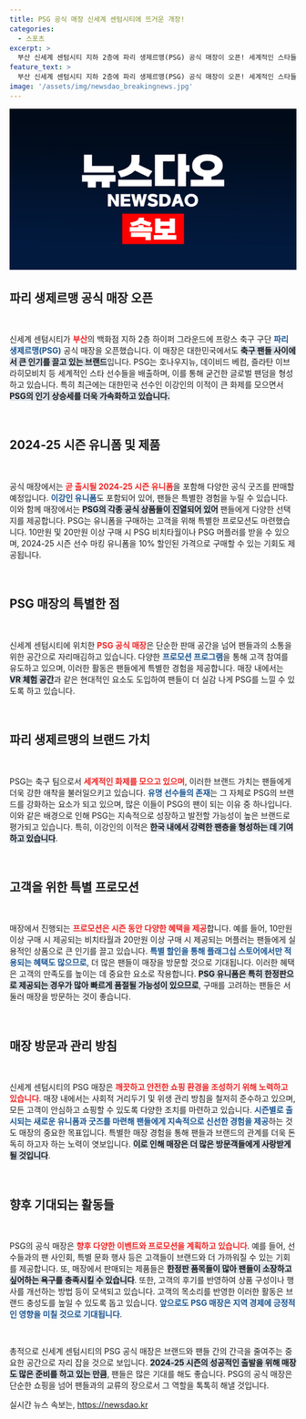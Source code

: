 ```yaml
---
title: PSG 공식 매장 신세계 센텀시티에 뜨거운 개장!
categories:
  - 스포츠
excerpt: >
  부산 신세계 센텀시티 지하 2층에 파리 생제르맹(PSG) 공식 매장이 오픈! 세계적인 스타들의 유니폼과 이강인 제품이 가득하고, 특별 프로모션도 준비되어 있다. 축구 팬들이여, 놓치지 마세요!
feature_text: >
  부산 신세계 센텀시티 지하 2층에 파리 생제르맹(PSG) 공식 매장이 오픈! 세계적인 스타들의 유니폼과 이강인 제품이 가득하고, 특별 프로모션도 준비되어 있다. 축구 팬들이여, 놓치지 마세요!
image: '/assets/img/newsdao_breakingnews.jpg'
---
```


<p><img src="/assets/img/newsdao_breakingnews.jpg" alt="koreaapp 속보" /></p>

<h2 data-ke-size="size26">파리 생제르맹 공식 매장 오픈</h2>

<p data-ke-size="size16">&nbsp;</p>

<p>신세계 센텀시티가 <b><span style="color: #ee2323;">부산</span></b>의 백화점 지하 2층 하이퍼 그라운드에 프랑스 축구 구단 <b><span style="color: #1a5490;">파리 생제르맹(PSG)</span></b> 공식 매장을 오픈했습니다. 이 매장은 대한민국에서도 <b><span style="background-color: #21538527;">축구 팬들 사이에서 큰 인기를 끌고 있는 브랜드</span></b>입니다. PSG는 호나우지뉴, 데이비드 베컴, 즐라탄 이브라히모비치 등 세계적인 스타 선수들을 배출하며, 이를 통해 굳건한 글로벌 팬덤을 형성하고 있습니다. 특히 최근에는 대한민국 선수인 이강인의 이적이 큰 화제를 모으면서 <b><span style="background-color: #21538527;">PSG의 인기 상승세를 더욱 가속화하고 있습니다.</span></b></p></p>

<p data-ke-size="size16">&nbsp;</p>

<h2 data-ke-size="size26">2024-25 시즌 유니폼 및 제품</h2>

<p data-ke-size="size16">&nbsp;</p>

<p>공식 매장에서는 <b><span style="color: #ee2323;">곧 출시될 2024-25 시즌 유니폼</span></b>을 포함해 다양한 공식 굿즈를 판매할 예정입니다. <b><span style="color: #1a5490;">이강인 유니폼</span></b>도 포함되어 있어, 팬들은 특별한 경험을 누릴 수 있습니다. 이와 함께 매장에서는 <b><span style="background-color: #21538527;">PSG의 각종 공식 상품들이 진열되어 있어</span></b> 팬들에게 다양한 선택지를 제공합니다. PSG는 유니폼을 구매하는 고객을 위해 특별한 프로모션도 마련했습니다. 10만원 및 20만원 이상 구매 시 PSG 비치타월이나 PSG 머플러를 받을 수 있으며, 2024-25 시즌 선수 마킹 유니폼을 10% 할인된 가격으로 구매할 수 있는 기회도 제공됩니다.</p></p>

<p data-ke-size="size16">&nbsp;</p>

<h2 data-ke-size="size26">PSG 매장의 특별한 점</h2>

<p data-ke-size="size16">&nbsp;</p>

<p>신세계 센텀시티에 위치한 <b><span style="color: #ee2323;">PSG 공식 매장</span></b>은 단순한 판매 공간을 넘어 팬들과의 소통을 위한 공간으로 자리매김하고 있습니다. 다양한 <b><span style="color: #1a5490;">프로모션 프로그램</span></b>을 통해 고객 참여를 유도하고 있으며, 이러한 활동은 팬들에게 특별한 경험을 제공합니다. 매장 내에서는 <b><span style="background-color: #21538527;">VR 체험 공간</span></b>과 같은 현대적인 요소도 도입하여 팬들이 더 실감 나게 PSG를 느낄 수 있도록 하고 있습니다.</p></p>

<p data-ke-size="size16">&nbsp;</p>

<h2 data-ke-size="size26">파리 생제르맹의 브랜드 가치</h2>

<p data-ke-size="size16">&nbsp;</p>

<p>PSG는 축구 팀으로서 <b><span style="color: #ee2323;">세계적인 화제를 모으고 있으며</span></b>, 이러한 브랜드 가치는 팬들에게 더욱 강한 애착을 불러일으키고 있습니다. <b><span style="color: #1a5490;">유명 선수들의 존재</span></b>는 그 자체로 PSG의 브랜드를 강화하는 요소가 되고 있으며, 많은 이들이 PSG의 팬이 되는 이유 중 하나입니다. 이와 같은 배경으로 인해 PSG는 지속적으로 성장하고 발전할 가능성이 높은 브랜드로 평가되고 있습니다. 특히, 이강인의 이적은 <b><span style="background-color: #21538527;">한국 내에서 강력한 팬층을 형성하는 데 기여하고 있습니다</span></b>.</p></p>

<p data-ke-size="size16">&nbsp;</p>

<h2 data-ke-size="size26">고객을 위한 특별 프로모션</h2>

<p data-ke-size="size16">&nbsp;</p>

<p>매장에서 진행되는 <b><span style="color: #ee2323;">프로모션은 시즌 동안 다양한 혜택을 제공</span></b>합니다. 예를 들어, 10만원 이상 구매 시 제공되는 비치타월과 20만원 이상 구매 시 제공되는 머플러는 팬들에게 실용적인 상품으로 큰 인기를 끌고 있습니다. <b><span style="color: #1a5490;">특별 할인을 통해 플래그십 스토어에서만 적용되는 혜택도 많으므로</span></b>, 더 많은 팬들이 매장을 방문할 것으로 기대됩니다. 이러한 혜택은 고객의 만족도를 높이는 데 중요한 요소로 작용합니다. <b><span style="background-color: #21538527;">PSG 유니폼은 특히 한정판으로 제공되는 경우가 많아 빠르게 품절될 가능성이 있으므로</span></b>, 구매를 고려하는 팬들은 서둘러 매장을 방문하는 것이 좋습니다.</p></p>

<p data-ke-size="size16">&nbsp;</p>

<h2 data-ke-size="size26">매장 방문과 관리 방침</h2>

<p data-ke-size="size16">&nbsp;</p>

<p>신세계 센텀시티의 PSG 매장은 <b><span style="color: #ee2323;">깨끗하고 안전한 쇼핑 환경을 조성하기 위해 노력하고 있습니다</span></b>. 매장 내에서는 사회적 거리두기 및 위생 관리 방침을 철저히 준수하고 있으며, 모든 고객이 안심하고 쇼핑할 수 있도록 다양한 조치를 마련하고 있습니다. <b><span style="color: #1a5490;">시즌별로 출시되는 새로운 유니폼과 굿즈를 마련해 팬들에게 지속적으로 신선한 경험을 제공</span></b>하는 것도 매장의 중요한 목표입니다. 특별한 매장 경험을 통해 팬들과 브랜드의 관계를 더욱 돈독히 하고자 하는 노력이 엿보입니다. <b><span style="background-color: #21538527;">이로 인해 매장은 더 많은 방문객들에게 사랑받게 될 것입니다</span></b>.</p></p>

<p data-ke-size="size16">&nbsp;</p>

<h2 data-ke-size="size26">향후 기대되는 활동들</h2>

<p data-ke-size="size16">&nbsp;</p>

<p>PSG의 공식 매장은 <b><span style="color: #ee2323;">향후 다양한 이벤트와 프로모션을 계획하고 있습니다</span></b>. 예를 들어, 선수들과의 팬 사인회, 특별 문화 행사 등은 고객들이 브랜드와 더 가까워질 수 있는 기회를 제공합니다. 또, 매장에서 판매되는 제품들은 <b><span style="background-color: #21538527;">한정판 품목들이 많아 팬들이 소장하고 싶어하는 욕구를 충족시킬 수 있습니다</span></b>. 또한, 고객의 후기를 반영하여 상품 구성이나 행사를 개선하는 방법 등이 모색되고 있습니다. 고객의 목소리를 반영한 이러한 활동은 브랜드 충성도를 높일 수 있도록 돕고 있습니다. <b><span style="color: #1a5490;">앞으로도 PSG 매장은 지역 경제에 긍정적인 영향을 미칠 것으로 기대됩니다</span></b>.</p></p>

<p data-ke-size="size16">&nbsp;</p>

<p>총적으로 신세계 센텀시티의 PSG 공식 매장은 브랜드와 팬들 간의 간극을 줄여주는 중요한 공간으로 자리 잡을 것으로 보입니다. <b><span style="background-color: #21538527;">2024-25 시즌의 성공적인 출발을 위해 매장도 많은 준비를 하고 있는 만큼</span></b>, 팬들은 많은 기대를 해도 좋습니다. PSG의 공식 매장은 단순한 쇼핑을 넘어 팬들과의 교류의 장으로서 그 역할을 톡톡히 해낼 것입니다.</p>
실시간 뉴스 속보는, <a href="https://newsdao.kr" rel="dofollow">https://newsdao.kr</a>


